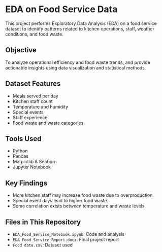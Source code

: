 # EDA on Food Service Data 

This project performs Exploratory Data Analysis (EDA) on a food service dataset to identify patterns related to kitchen operations, staff, weather conditions, and food waste.

##  Objective
To analyze operational efficiency and food waste trends, and provide actionable insights using data visualization and statistical methods.

##  Dataset Features
- Meals served per day
- Kitchen staff count
- Temperature and humidity
- Special events
- Staff experience
- Food waste and waste categories

##  Tools Used
- Python
- Pandas
- Matplotlib & Seaborn
- Jupyter Notebook

##  Key Findings
- More kitchen staff may increase food waste due to overproduction.
- Special event days lead to higher food waste.
- Some correlation exists between temperature and waste levels.

##  Files in This Repository
- `EDA_Food_Service_Notebook.ipynb`: Code and analysis
- `EDA_Food_Service_Report.docx`: Final project report
- `Food data.csv`: Dataset used
